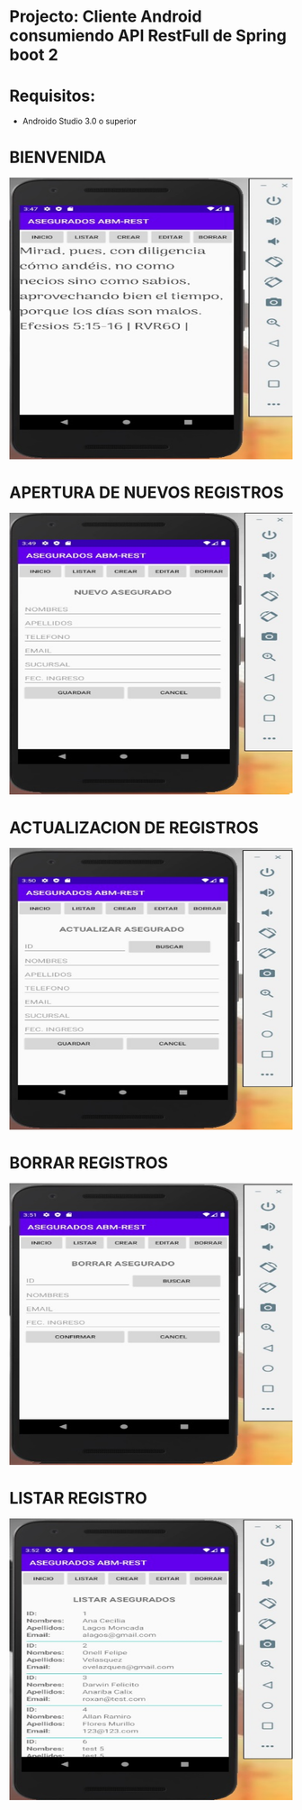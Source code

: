 # Projecto: Cliente Android consumiendo API RestFull de Spring boot 2

# Requisitos:

- Androido Studio 3.0 o superior 


# BIENVENIDA
<p>
  <img src="https://github.com/arfloreshn/cliente_andriod_abm/blob/master/app/foto1.jpg" width="100%" height="500" title="Abm de mantenimiento">
</p>


# APERTURA DE NUEVOS REGISTROS
<p>
  <img src="https://github.com/arfloreshn/cliente_andriod_abm/blob/master/app/foto2.jpg" width="100%" height="500" title="Abm de mantenimiento">
</p>

# ACTUALIZACION DE REGISTROS
<p>
  <img src="https://github.com/arfloreshn/cliente_andriod_abm/blob/master/app/foto3.jpg" width="100%" height="500" title="Abm de mantenimiento">
</p>

# BORRAR REGISTROS
<p>
  <img src="https://github.com/arfloreshn/cliente_andriod_abm/blob/master/app/foto4.jpg" width="100%" height="500" title="Abm de mantenimiento">
</p>

# LISTAR REGISTRO
<p>
  <img src="https://github.com/arfloreshn/cliente_andriod_abm/blob/master/app/foto5.jpg" width="100%" height="500" title="Abm de mantenimiento">
</p>